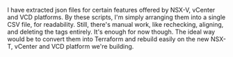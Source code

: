 I have extracted json files for certain features offered by NSX-V, vCenter and VCD platforms. By these scripts, I'm simply arranging them into a single CSV file, for readability.
Still, there's manual work, like rechecking, aligning, and deleting the tags entirely.
It's enough for now though.
The ideal way would be to convert them into Terraform and rebuild easily on the new NSX-T, vCenter and VCD platform we're building. 
